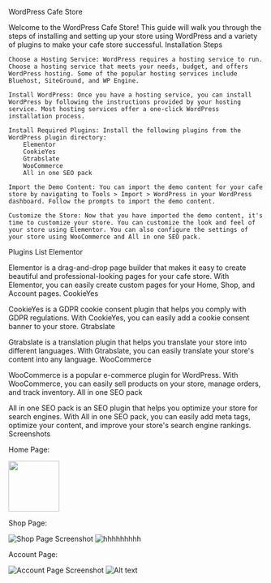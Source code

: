 WordPress Cafe Store

Welcome to the WordPress Cafe Store! This guide will walk you through the steps of installing and setting up your store using WordPress and a variety of plugins to make your cafe store successful.
Installation Steps

    Choose a Hosting Service: WordPress requires a hosting service to run. Choose a hosting service that meets your needs, budget, and offers WordPress hosting. Some of the popular hosting services include Bluehost, SiteGround, and WP Engine.

    Install WordPress: Once you have a hosting service, you can install WordPress by following the instructions provided by your hosting service. Most hosting services offer a one-click WordPress installation process.

    Install Required Plugins: Install the following plugins from the WordPress plugin directory:
        Elementor
        CookieYes
        Gtrabslate
        WooCommerce
        All in one SEO pack

    Import the Demo Content: You can import the demo content for your cafe store by navigating to Tools > Import > WordPress in your WordPress dashboard. Follow the prompts to import the demo content.

    Customize the Store: Now that you have imported the demo content, it's time to customize your store. You can customize the look and feel of your store using Elementor. You can also configure the settings of your store using WooCommerce and All in one SEO pack.

Plugins List
Elementor

Elementor is a drag-and-drop page builder that makes it easy to create beautiful and professional-looking pages for your cafe store. With Elementor, you can easily create custom pages for your Home, Shop, and Account pages.
CookieYes

CookieYes is a GDPR cookie consent plugin that helps you comply with GDPR regulations. With CookieYes, you can easily add a cookie consent banner to your store.
Gtrabslate

Gtrabslate is a translation plugin that helps you translate your store into different languages. With Gtrabslate, you can easily translate your store's content into any language.
WooCommerce

WooCommerce is a popular e-commerce plugin for WordPress. With WooCommerce, you can easily sell products on your store, manage orders, and track inventory.
All in one SEO pack

All in one SEO pack is an SEO plugin that helps you optimize your store for search engines. With All in one SEO pack, you can easily add meta tags, optimize your content, and improve your store's search engine rankings.
Screenshots

Home Page:

<img src='https://drive.google.com/file/d/1fpHnus3St18LOfUwfkEpILfDyqv6yZdy/view?usp=sharing' style='width:100px'>

Shop Page:

![Shop Page Screenshot](https://drive.google.com/file/d/1XWN_HW2YYe_9ZtOBr8VNUwVVS7mEGQUH/view?usp=sharing)
<img src="https://drive.google.com/file/d/1XWN_HW2YYe_9ZtOBr8VNUwVVS7mEGQUH/view?usp=sharing" alt="hhhhhhhhh" title="hhhhhh">

Account Page:

![Account Page Screenshot](https://drive.google.com/file/d/1ZQ4U4bTA-dgljs4xUIE1I0jnkd9UKRs5/view?usp=sharing)
<img src="/path/to/img.jpg](https://drive.google.com/file/d/1ZQ4U4bTA-dgljs4xUIE1I0jnkd9UKRs5/view?usp=sharing)" alt="Alt text" title="Optional title">
